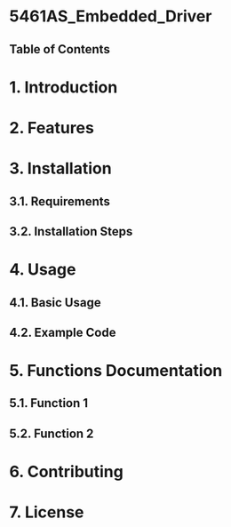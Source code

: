 # 5461AS_Embedded_Driver

Table of Contents
-----------------
# 1. Introduction
# 2. Features
# 3. Installation
## 3.1. Requirements
## 3.2. Installation Steps
# 4. Usage
## 4.1. Basic Usage
## 4.2. Example Code
# 5. Functions Documentation
## 5.1. Function 1
## 5.2. Function 2
# 6. Contributing
# 7. License

